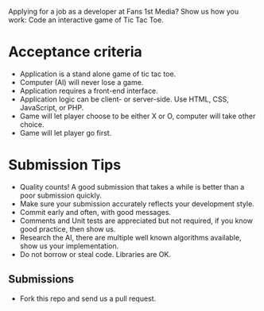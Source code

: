 Applying for a job as a developer at Fans 1st Media? Show us how you work: Code an interactive game of Tic Tac Toe.

Acceptance criteria
=======================
* Application is a stand alone game of tic tac toe.
* Computer (AI) will never lose a game.
* Application requires a front-end interface.
* Application logic can be client- or server-side. Use HTML, CSS, JavaScript, or PHP.
* Game will let player choose to be either X or O, computer will take other choice.
* Game will let player go first.

Submission Tips
========================
* Quality counts! A good submission that takes a while is better than a poor submission quickly. 
* Make sure your submission accurately reflects your development style.
* Commit early and often, with good messages.
* Comments and Unit tests are appreciated but not required, if you know good practice, then show us.
* Research the AI, there are multiple well known algorithms available, show us your implementation.
* Do not borrow or steal code. Libraries are OK.


Submissions
---------------
* Fork this repo and send us a pull request.
